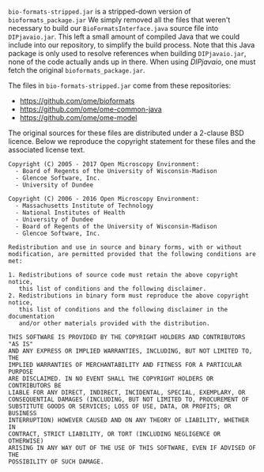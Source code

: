 `bio-formats-stripped.jar` is a stripped-down version of `bioformats_package.jar`
We simply removed all the files that weren't necessary to build our `BioFormatsInterface.java`
source file into `DIPjavaio.jar`. This left a small amount of compiled Java that we
could include into our repository, to simplify the build process. Note that this
Java package is only used to resolve references when building `DIPjavaio.jar`, none
of the code actually ands up in there. When using *DIPjavaio*, one must fetch the
original `bioformats_package.jar`.

The files in `bio-formats-stripped.jar` come from these repositories:

 - https://github.com/ome/bioformats
 - https://github.com/ome/ome-common-java
 - https://github.com/ome/ome-model

The original sources for these files are distributed under a 2-clause BSD licence.
Below we reproduce the copyright statement for these files and the associated license
text.

```none
Copyright (C) 2005 - 2017 Open Microscopy Environment:
  - Board of Regents of the University of Wisconsin-Madison
  - Glencoe Software, Inc.
  - University of Dundee

Copyright (C) 2006 - 2016 Open Microscopy Environment:
  - Massachusetts Institute of Technology
  - National Institutes of Health
  - University of Dundee
  - Board of Regents of the University of Wisconsin-Madison
  - Glencoe Software, Inc.

Redistribution and use in source and binary forms, with or without
modification, are permitted provided that the following conditions are met:

1. Redistributions of source code must retain the above copyright notice,
   this list of conditions and the following disclaimer.
2. Redistributions in binary form must reproduce the above copyright notice,
   this list of conditions and the following disclaimer in the documentation
   and/or other materials provided with the distribution.

THIS SOFTWARE IS PROVIDED BY THE COPYRIGHT HOLDERS AND CONTRIBUTORS "AS IS"
AND ANY EXPRESS OR IMPLIED WARRANTIES, INCLUDING, BUT NOT LIMITED TO, THE
IMPLIED WARRANTIES OF MERCHANTABILITY AND FITNESS FOR A PARTICULAR PURPOSE
ARE DISCLAIMED. IN NO EVENT SHALL THE COPYRIGHT HOLDERS OR CONTRIBUTORS BE
LIABLE FOR ANY DIRECT, INDIRECT, INCIDENTAL, SPECIAL, EXEMPLARY, OR
CONSEQUENTIAL DAMAGES (INCLUDING, BUT NOT LIMITED TO, PROCUREMENT OF
SUBSTITUTE GOODS OR SERVICES; LOSS OF USE, DATA, OR PROFITS; OR BUSINESS
INTERRUPTION) HOWEVER CAUSED AND ON ANY THEORY OF LIABILITY, WHETHER IN
CONTRACT, STRICT LIABILITY, OR TORT (INCLUDING NEGLIGENCE OR OTHERWISE)
ARISING IN ANY WAY OUT OF THE USE OF THIS SOFTWARE, EVEN IF ADVISED OF THE
POSSIBILITY OF SUCH DAMAGE.
```
